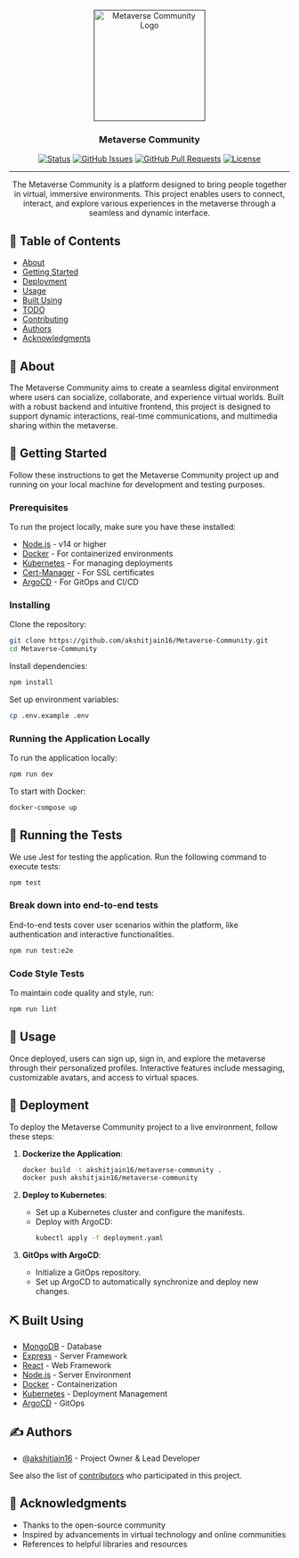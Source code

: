 <p align="center">
  <a href="" rel="noopener">
    <img width=200px height=200px src="https://media.licdn.com/dms/image/v2/C4D12AQEAHwh_pta8DQ/article-cover_image-shrink_720_1280/article-cover_image-shrink_720_1280/0/1645616741443?e=2147483647&v=beta&t=6dz5JYIxacszKLO0fYEZovKXedeTBk7EgLXG7a4RGHI" alt="Metaverse Community Logo">
  </a>
</p>

<h3 align="center">Metaverse Community</h3>

<div align="center">

[![Status](https://img.shields.io/badge/status-active-success.svg)]()
[![GitHub Issues](https://img.shields.io/github/issues/akshitjain16/Metaverse-Community.svg)](https://github.com/akshitjain16/Metaverse-Community/issues)
[![GitHub Pull Requests](https://img.shields.io/github/issues-pr/akshitjain16/Metaverse-Community.svg)](https://github.com/akshitjain16/Metaverse-Community/pulls)
[![License](https://img.shields.io/badge/license-MIT-blue.svg)](/LICENSE)

</div>

---

<p align="center">The Metaverse Community is a platform designed to bring people together in virtual, immersive environments. This project enables users to connect, interact, and explore various experiences in the metaverse through a seamless and dynamic interface.
    <br> 
</p>

## 📝 Table of Contents

- [About](#about)
- [Getting Started](#getting_started)
- [Deployment](#deployment)
- [Usage](#usage)
- [Built Using](#built_using)
- [TODO](../TODO.md)
- [Contributing](../CONTRIBUTING.md)
- [Authors](#authors)
- [Acknowledgments](#acknowledgement)

## 🧐 About <a name = "about"></a>

The Metaverse Community aims to create a seamless digital environment where users can socialize, collaborate, and experience virtual worlds. Built with a robust backend and intuitive frontend, this project is designed to support dynamic interactions, real-time communications, and multimedia sharing within the metaverse.

## 🏁 Getting Started <a name = "getting_started"></a>

Follow these instructions to get the Metaverse Community project up and running on your local machine for development and testing purposes.

### Prerequisites

To run the project locally, make sure you have these installed:

- [Node.js](https://nodejs.org/) - v14 or higher
- [Docker](https://www.docker.com/) - For containerized environments
- [Kubernetes](https://kubernetes.io/) - For managing deployments
- [Cert-Manager](https://cert-manager.io/docs/) - For SSL certificates
- [ArgoCD](https://argo-cd.readthedocs.io/en/stable/) - For GitOps and CI/CD

### Installing

Clone the repository:

```bash
git clone https://github.com/akshitjain16/Metaverse-Community.git
cd Metaverse-Community
```

Install dependencies:

```bash
npm install
```

Set up environment variables:

```bash
cp .env.example .env
```

### Running the Application Locally

To run the application locally:

```bash
npm run dev
```

To start with Docker:

```bash
docker-compose up
```

## 🔧 Running the Tests <a name = "tests"></a>

We use Jest for testing the application. Run the following command to execute tests:

```bash
npm test
```

### Break down into end-to-end tests

End-to-end tests cover user scenarios within the platform, like authentication and interactive functionalities.

```bash
npm run test:e2e
```

### Code Style Tests

To maintain code quality and style, run:

```bash
npm run lint
```

## 🎈 Usage <a name="usage"></a>

Once deployed, users can sign up, sign in, and explore the metaverse through their personalized profiles. Interactive features include messaging, customizable avatars, and access to virtual spaces.

## 🚀 Deployment <a name = "deployment"></a>

To deploy the Metaverse Community project to a live environment, follow these steps:

1. **Dockerize the Application**:
    ```bash
    docker build -t akshitjain16/metaverse-community .
    docker push akshitjain16/metaverse-community
    ```

2. **Deploy to Kubernetes**:
   - Set up a Kubernetes cluster and configure the manifests.
   - Deploy with ArgoCD:
     ```bash
     kubectl apply -f deployment.yaml
     ```

3. **GitOps with ArgoCD**:
   - Initialize a GitOps repository.
   - Set up ArgoCD to automatically synchronize and deploy new changes.

## ⛏️ Built Using <a name = "built_using"></a>

- [MongoDB](https://www.mongodb.com/) - Database
- [Express](https://expressjs.com/) - Server Framework
- [React](https://reactjs.org/) - Web Framework
- [Node.js](https://nodejs.org/) - Server Environment
- [Docker](https://www.docker.com/) - Containerization
- [Kubernetes](https://kubernetes.io/) - Deployment Management
- [ArgoCD](https://argo-cd.readthedocs.io/en/stable/) - GitOps

## ✍️ Authors <a name = "authors"></a>

- [@akshitjain16](https://github.com/akshitjain16) - Project Owner & Lead Developer

See also the list of [contributors](https://github.com/yourusername/Metaverse-Community/contributors) who participated in this project.

## 🎉 Acknowledgments <a name = "acknowledgement"></a>

- Thanks to the open-source community
- Inspired by advancements in virtual technology and online communities
- References to helpful libraries and resources